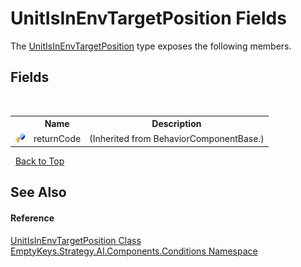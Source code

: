 # UnitIsInEnvTargetPosition Fields
 

The <a href="T_EmptyKeys_Strategy_AI_Components_Conditions_UnitIsInEnvTargetPosition">UnitIsInEnvTargetPosition</a> type exposes the following members.


## Fields
&nbsp;<table><tr><th></th><th>Name</th><th>Description</th></tr><tr><td>![Protected field](media/protfield.gif "Protected field")</td><td>returnCode</td><td> (Inherited from BehaviorComponentBase.)</td></tr></table>&nbsp;
<a href="#unitisinenvtargetposition-fields">Back to Top</a>

## See Also


#### Reference
<a href="T_EmptyKeys_Strategy_AI_Components_Conditions_UnitIsInEnvTargetPosition">UnitIsInEnvTargetPosition Class</a><br /><a href="N_EmptyKeys_Strategy_AI_Components_Conditions">EmptyKeys.Strategy.AI.Components.Conditions Namespace</a><br />